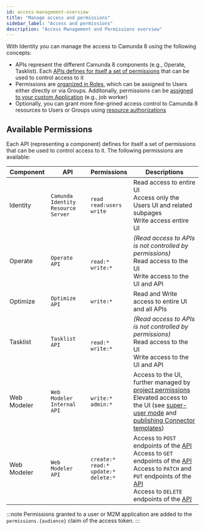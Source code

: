 ```yaml
---
id: access-management-overview
title: "Manage access and permissions"
sidebar_label: "Access and permissions"
description: "Access Management and Permissions overview"
---
```


With Identity you can manage the access to Camunda 8 using the following concepts:

- APIs represent the different Camunda 8 components (e.g., Operate, Tasklist). Each [APIs defines for itself a set of permissions](#available-permissions) that can be used to control access to it
- Permissions are [organized in Roles](./manage-permissions.md#managing-permissions-for-roles), which can be assigned to Users either directly or via Groups. Additonally, permissions can be [assigned to your custom Application](./manage-permissions.md#managing-permissions-for-applications) (e.g., job worker)
- Optionally, you can grant more fine-grined access control to Camunda 8 resources to Users or Groups using [resource authorizations](./resource-authorizations.md)

## Available Permissions

Each API (representing a component) defines for itself a set of permissions that can be used to control access to it. The following permissions are available:

| Component   | API                                | Permissions                                                 | Descriptions                                                                                                                                                                                                                                                                                                                                                                                 |
| ----------- | ---------------------------------- | ----------------------------------------------------------- | -------------------------------------------------------------------------------------------------------------------------------------------------------------------------------------------------------------------------------------------------------------------------------------------------------------------------------------------------------------------------------------------- |
| Identity    | `Camunda Identity Resource Server` | `read` <br/> `read:users` <br/> `write`                     | Read access to entire UI <br/> Access only the Users UI and related subpages <br/> Write access entire UI                                                                                                                                                                                                                                                                                    |
| Operate     | `Operate API`                      | <br/>`read:*` <br/> `write:*`                               | _(Read access to APIs is not controlled by permissions)_ <br/>Read access to the UI<br/>Write access to the UI and API                                                                                                                                                                                                                                                                       |
| Optimize    | `Optimize API`                     | `write:*`                                                   | Read and Write access to entire UI and all APIs                                                                                                                                                                                                                                                                                                                                              |
| Tasklist    | `Tasklist API`                     | <br/>`read:*` <br/> `write:*`                               | _(Read access to APIs is not controlled by permissions)_ <br/>Read access to the UI<br/>Write access to the UI and API                                                                                                                                                                                                                                                                       |
| Web Modeler | `Web Modeler Internal API`         | `write:*` <br/> `admin:*`                                   | Access to the UI, further managed by [project permissions](/components/modeler/web-modeler/collaboration.md#access-rights-and-permissions) <br/> Elevated access to the UI (see [super-user mode](/components/modeler/web-modeler/collaboration.md#super-user-mode) and [publishing Connector templates](/components/connectors/manage-connector-templates.md#publish-a-connector-template)) |
| Web Modeler | `Web Modeler API`                  | `create:*` <br/> `read:*` <br/> `update:*` <br/> `delete:*` | Access to `POST` endpoints of the [API](/apis-tools/web-modeler-api/index.md) <br/> Access to `GET` endpoints of the [API](/apis-tools/web-modeler-api/index.md) <br/> Access to `PATCH` and `PUT` endpoints of the [API](/apis-tools/web-modeler-api/index.md) <br/> Access to `DELETE` endpoints of the [API](/apis-tools/web-modeler-api/index.md)                                        |

:::note
Permissions granted to a user or M2M application are added to the `permissions.{audience}` claim of the access token.
:::
